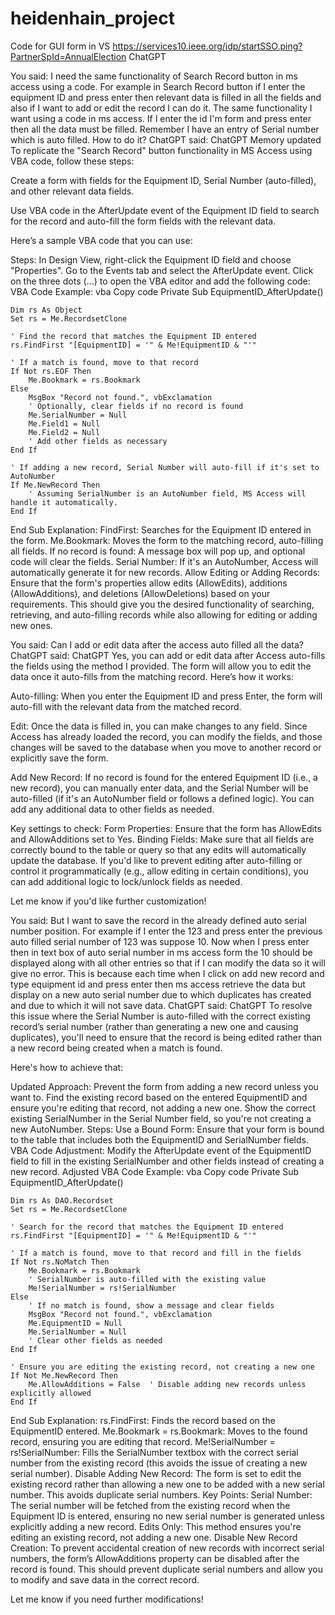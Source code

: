 # heidenhain_project
Code for GUI form in VS
https://services10.ieee.org/idp/startSSO.ping?PartnerSpId=AnnualElection
ChatGPT

You said:
I need the same functionality of Search Record button in ms access using a code. For example in Search Record button if I enter the equipment ID and press enter then relevant data is filled in all the fields and also if I want to add or edit the record I can do it. The same functionality I want using a code in ms access. If I enter the id I'm form and press enter then all the data must be filled. Remember I have an entry of Serial number which is auto filled. How to do it?
ChatGPT said:
ChatGPT
Memory updated
To replicate the "Search Record" button functionality in MS Access using VBA code, follow these steps:

Create a form with fields for the Equipment ID, Serial Number (auto-filled), and other relevant data fields.

Use VBA code in the AfterUpdate event of the Equipment ID field to search for the record and auto-fill the form fields with the relevant data.

Here’s a sample VBA code that you can use:

Steps:
In Design View, right-click the Equipment ID field and choose "Properties".
Go to the Events tab and select the AfterUpdate event.
Click on the three dots (...) to open the VBA editor and add the following code:
VBA Code Example:
vba
Copy code
Private Sub EquipmentID_AfterUpdate()

    Dim rs As Object
    Set rs = Me.RecordsetClone
    
    ' Find the record that matches the Equipment ID entered
    rs.FindFirst "[EquipmentID] = '" & Me!EquipmentID & "'"
    
    ' If a match is found, move to that record
    If Not rs.EOF Then
        Me.Bookmark = rs.Bookmark
    Else
        MsgBox "Record not found.", vbExclamation
        ' Optionally, clear fields if no record is found
        Me.SerialNumber = Null
        Me.Field1 = Null
        Me.Field2 = Null
        ' Add other fields as necessary
    End If

    ' If adding a new record, Serial Number will auto-fill if it's set to AutoNumber
    If Me.NewRecord Then
        ' Assuming SerialNumber is an AutoNumber field, MS Access will handle it automatically.
    End If

End Sub
Explanation:
FindFirst: Searches for the Equipment ID entered in the form.
Me.Bookmark: Moves the form to the matching record, auto-filling all fields.
If no record is found: A message box will pop up, and optional code will clear the fields.
Serial Number: If it's an AutoNumber, Access will automatically generate it for new records.
Allow Editing or Adding Records:
Ensure that the form's properties allow edits (AllowEdits), additions (AllowAdditions), and deletions (AllowDeletions) based on your requirements.
This should give you the desired functionality of searching, retrieving, and auto-filling records while also allowing for editing or adding new ones.






You said:
Can I add or edit data after the access auto filled all the data?
ChatGPT said:
ChatGPT
Yes, you can add or edit data after Access auto-fills the fields using the method I provided. The form will allow you to edit the data once it auto-fills from the matching record. Here’s how it works:

Auto-filling: When you enter the Equipment ID and press Enter, the form will auto-fill with the relevant data from the matched record.

Edit: Once the data is filled in, you can make changes to any field. Since Access has already loaded the record, you can modify the fields, and those changes will be saved to the database when you move to another record or explicitly save the form.

Add New Record: If no record is found for the entered Equipment ID (i.e., a new record), you can manually enter data, and the Serial Number will be auto-filled (if it's an AutoNumber field or follows a defined logic). You can add any additional data to other fields as needed.

Key settings to check:
Form Properties: Ensure that the form has AllowEdits and AllowAdditions set to Yes.
Binding Fields: Make sure that all fields are correctly bound to the table or query so that any edits will automatically update the database.
If you'd like to prevent editing after auto-filling or control it programmatically (e.g., allow editing in certain conditions), you can add additional logic to lock/unlock fields as needed.

Let me know if you'd like further customization!






You said:
But I want to save the record in the already defined auto serial number position. For example if I enter the 123 and press enter the previous auto filled serial number of 123 was suppose 10. Now when I press enter then in text box of auto serial number in ms access form the 10 should be displayed along with all other entries so that if I can modify the data so it will give no error. This is because each time when I click on add new record and type equipment id and press enter then ms access retrieve the data but display on a new auto serial number due to which duplicates has created and due to which it will not save data.
ChatGPT said:
ChatGPT
To resolve this issue where the Serial Number is auto-filled with the correct existing record’s serial number (rather than generating a new one and causing duplicates), you'll need to ensure that the record is being edited rather than a new record being created when a match is found.

Here's how to achieve that:

Updated Approach:
Prevent the form from adding a new record unless you want to.
Find the existing record based on the entered EquipmentID and ensure you're editing that record, not adding a new one.
Show the correct existing SerialNumber in the Serial Number field, so you're not creating a new AutoNumber.
Steps:
Use a Bound Form: Ensure that your form is bound to the table that includes both the EquipmentID and SerialNumber fields.
VBA Code Adjustment: Modify the AfterUpdate event of the EquipmentID field to fill in the existing SerialNumber and other fields instead of creating a new record.
Adjusted VBA Code Example:
vba
Copy code
Private Sub EquipmentID_AfterUpdate()

    Dim rs As DAO.Recordset
    Set rs = Me.RecordsetClone
    
    ' Search for the record that matches the Equipment ID entered
    rs.FindFirst "[EquipmentID] = '" & Me!EquipmentID & "'"
    
    ' If a match is found, move to that record and fill in the fields
    If Not rs.NoMatch Then
        Me.Bookmark = rs.Bookmark
        ' SerialNumber is auto-filled with the existing value
        Me!SerialNumber = rs!SerialNumber
    Else
        ' If no match is found, show a message and clear fields
        MsgBox "Record not found.", vbExclamation
        Me.EquipmentID = Null
        Me.SerialNumber = Null
        ' Clear other fields as needed
    End If

    ' Ensure you are editing the existing record, not creating a new one
    If Not Me.NewRecord Then
        Me.AllowAdditions = False  ' Disable adding new records unless explicitly allowed
    End If

End Sub
Explanation:
rs.FindFirst: Finds the record based on the EquipmentID entered.
Me.Bookmark = rs.Bookmark: Moves to the found record, ensuring you are editing that record.
Me!SerialNumber = rs!SerialNumber: Fills the SerialNumber textbox with the correct serial number from the existing record (this avoids the issue of creating a new serial number).
Disable Adding New Record: The form is set to edit the existing record rather than allowing a new one to be added with a new serial number. This avoids duplicate serial numbers.
Key Points:
Serial Number: The serial number will be fetched from the existing record when the Equipment ID is entered, ensuring no new serial number is generated unless explicitly adding a new record.
Edits Only: This method ensures you're editing an existing record, not adding a new one.
Disable New Record Creation: To prevent accidental creation of new records with incorrect serial numbers, the form’s AllowAdditions property can be disabled after the record is found.
This should prevent duplicate serial numbers and allow you to modify and save data in the correct record.

Let me know if you need further modifications!

